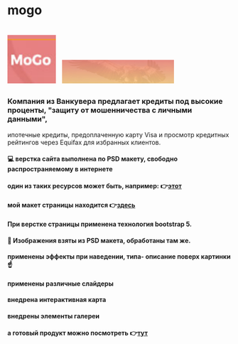 # mogo
# <img src="img/logo.jpg" width="109px">&ensp;<img src="img/slide2.jpg" width="50%">
### Компания из Ванкувера предлагает кредиты под высокие проценты, "защиту от мошенничества с личными данными", <br>
ипотечные кредиты, предоплаченную карту Visa и просмотр кредитных рейтингов через Equifax для избранных клиентов.
#### 💻 верстка сайта выполнена по PSD макету, свободно распространяемому в интернете <br>
#### один из таких ресурсов может быть, например: 👉[этот](http://psd-html-css.ru/shablony/besplatnye-psd-makety)
#### мой макет страницы находится 👉[здесь](https://cloud.mail.ru/public/ai9Q/YbZZEFCuK)
#### При верстке страницы применена технология bootstrap 5.
#### 🚢 Изображения взяты из PSD макета, обработаны там же.
#### применены эффекты при наведении, типа- описание поверх картинки ☝️
#### применены различные слайдеры
#### внедрена интерактивная карта
#### внедрены элементы галереи
#### а готовый продукт можно посмотреть 👉[тут](https://dhl-service.github.io/index.html)

